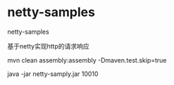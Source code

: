 netty-samples
=============

netty-samples

基于netty实现http的请求响应

mvn clean assembly:assembly -Dmaven.test.skip=true

java -jar netty-samply.jar 10010
